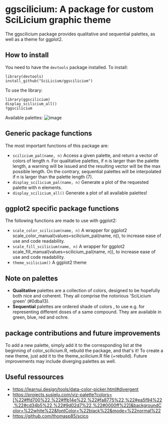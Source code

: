 # ggscilicium: A package for custom SciLicium graphic theme

The ggscilicium package provides qualitative and sequential palettes, as well as a theme for ggplot2.

## How to install
You need to have the `devtools` package installed. To install:
```
library(devtools)
install_github("SciLicium/ggscilicium")
```
To use the library:
```
library(ggscilicium)
display_scilicium_all()
?ggscilicium
```
Available palettes:
![image](https://github.com/SciLicium/ggscilicium/assets/101104633/fee401f7-7490-4390-b001-1483e9d71190)



## Generic package functions

The most important functions of this package are:
* `scilicium_pal(name, n)` Access a given palette, and return a vector of colors of length n. For qualitative palettes, if n is larger than the palette length, a warning will be issued and the resulting vector will be the max possible length. On the contrary, sequential palettes will be interpolated if n is larger than the palette length (7).
* `display_scilicium_pal(name, n)` Generate a plot of the requested palette with n elements.
* `display_scilicium_all()` Generate a plot of all available palettes!

## ggplot2 specific package functions

The following functions are made to use with ggplot2:
* `scale_color_scilicium(name, n)` A wrapper for ggplot2 scale_color_manual(values=scilicium_pal(name, n)), to increase ease of use and code readability.
* `scale_fill_scilicium(name, n)` A wrapper for ggplot2 scale_fill_manual(values=scilicium_pal(name, n)), to increase ease of use and code readability.
* `theme_scilicium()` A ggplot2 theme

## Note on palettes
* **Qualitative** palettes are a collection of colors, designed to be hopefully both nice and coherent. They all comprise the notorious 'SciLicium green' (#0dba13).
* **Sequential** palettes are ordered shade of colors , to use e.g. for representing different doses of a same compound. They are available in green, blue, red and ochre.

## package contributions and future improvements
To add a new palette, simply add it to the corresponding list at the beginning of color_scilicium.R, rebuild the package, and that's it!
To create a new theme, just add it to the theme_scilicium.R file (+rebuild).
Future improvements may include diverging palettes as well.

## Useful ressources
* https://learnui.design/tools/data-color-picker.html#divergent
* https://projects.susielu.com/viz-palette?colors=[%22#ffd700%22,%22#ffb14e%22,%22#fa8775%22,%22#ea5f94%22,%22#cd34b5%22,%22#9d02d7%22,%22#0000ff%22]&backgroundColor=%22white%22&fontColor=%22black%22&mode=%22normal%22
* https://github.com/thomasp85/scico

